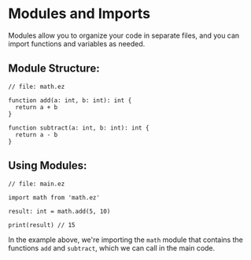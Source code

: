 # Modules and Imports

Modules allow you to organize your code in separate files, and you can import functions and variables as needed.

## Module Structure:

```ez
// file: math.ez

function add(a: int, b: int): int {
  return a + b
}

function subtract(a: int, b: int): int {
  return a - b
}
```

## Using Modules:

```ez
// file: main.ez

import math from 'math.ez'

result: int = math.add(5, 10)

print(result) // 15
```

In the example above, we're importing the `math` module that contains the functions `add` and `subtract`, which we can call in the main code.
